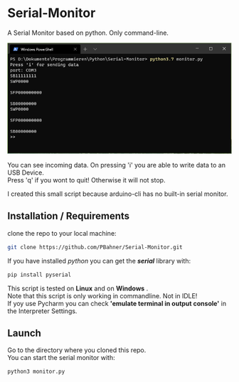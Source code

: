 # Serial-Monitor
A Serial Monitor based on python. Only command-line.

![preview](Screenshot.png)

You can see incoming data. On pressing 'i' you are able to write data to an USB Device.\
Press 'q' if you wont to quit! Otherwise it will not stop.

I created this small script because arduino-cli has no built-in serial monitor.

## Installation / Requirements
clone the repo to your local machine:
```bash
git clone https://github.com/PBahner/Serial-Monitor.git
```
If you have installed _python_ you can get the ___serial___ library with:
```bash
pip install pyserial
```
This script is tested on **Linux** and on **Windows** .\
Note that this script is only working in commandline. Not in IDLE! \
If yoy use Pycharm you can check **'emulate terminal in output console'** in the Interpreter Settings.
## Launch
Go to the directory where you cloned this repo.\
You can start the serial monitor with:
```bash
python3 monitor.py
```